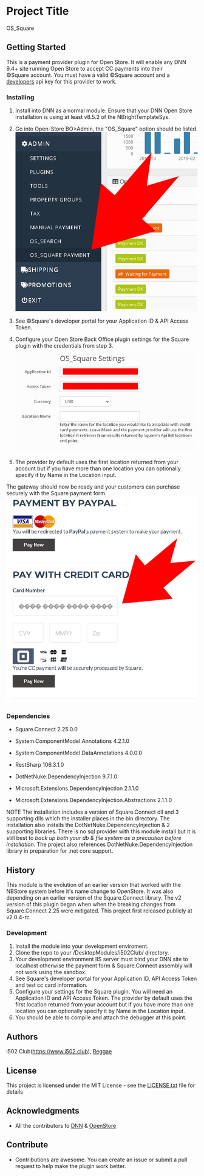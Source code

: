 # Project Title
OS_Square

## Getting Started
This is a payment provider plugin for Open Store. It will enable any 
DNN 9.4+ site running Open Store to accept CC payments into their  
&copy;Square account.  You must have a valid &copy;Square account and 
a [developers](https://developer.squareup.com/) api key for this provider to work.

### Installing
1. Install into DNN as a normal module.  Ensure that your DNN Open Store installation is using 
   at least v8.5.2 of the NBrightTemplateSys.
2. Go into Open-Store BO>Admin, the "OS_Square" option should be listed.
![OpenStore Back Office Admin Panel](assets/images/plugin_installed.png)


3. See &copy;Square's developer portal for your Application ID & API Access Token.
4. Configure your Open Store Back Office plugin settings for the Square plugin with the credentials from step 3. 
![OpenStore Back Office Admin Panel](assets/images/settings.png)
5. The provider by default uses the first location returned from your account but if you have more 
	than one location you can optionally specify it by Name in the Location input.

The gateway should now be ready and your customers can purchase securely with the Square 
payment form.
![OpenStore Back Office Admin Panel](assets/images/cc_form.png)

### Dependencies

 * Square.Connect 2.25.0.0
 * System.ComponentModel.Annotations 4.2.1.0
 * System.ComponentModel.DataAnnotations 4.0.0.0
 * RestSharp 106.3.1.0

 * DotNetNuke.DependencyInjection 9.7.1.0
 * Microsoft.Extensions.DependencyInjection 2.1.1.0
 * Microsoft.Extensions.DependencyInjection.Abstractions 2.1.1.0


NOTE The installation includes a version of Square.Connect dll and 3 supporting dlls 
which the installer places in the bin directory.  The installation also installs the 
DotNetNuke.DependencyInjection & 2 supporting libraries.  There is no sql provider with 
this module install but it is still best to *back up both your db & file system as a precaution 
before installation.* The project also references DotNetNuke.DependencyInjection library 
in preparation for .net core support.  

## History
This module is the evolution of an earlier version that worked with 
the NBStore system before it's name change to OpenStore. It was also depending 
on an earlier version of the Square.Connect library.  The v2 version of this 
plugin began when when the breaking changes from Square.Connect 2.25 were mitigated. 
This project first released publicly at v2.0.4-rc
 

 ### Development

 1. Install the module into your development enviroment.
 2. Clone the repo to your /DesktopModules/i502Club/ directory.
 2. Your development environment IIS server must bind your DNN site to localhost 
	otherwise the payment form & Square.Connect assembly will not work using the sandbox.  
 3. See Square's developer portal for your Application ID, API Access Token and test cc card information.
 4. Configure your settings for the Square plugin.  You will need an Application ID and API Access Token.
	The provider by default uses the first location returned from your account but if you have more 
	than one location you can optionally specify it by Name in the Location input.
 5. You should be able to compile and attach the debugger at this point.

 ## Authors
 i502 Club(https://www.i502.club), [Reggae](https://www.youtube.com/watch?v=lEmLqH2gTd8)

 ## License
This project is licensed under the MIT License - see the [LICENSE.txt](LICENSE.txt) file for details

## Acknowledgments
* All the contributors to [DNN](https://github.com/dnnsoftware/Dnn.Platform) & [OpenStore]( https://github.com/openstore-ecommerce/OpenStore) 

 ## Contribute
 * Contributions are awesome.  You can create an issue or submit a pull request
 to help make the plugin work better.
